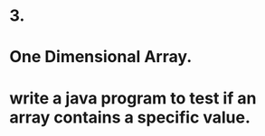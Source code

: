 # 3.
# One Dimensional Array.
# write a java program to test if an array contains a specific value.
